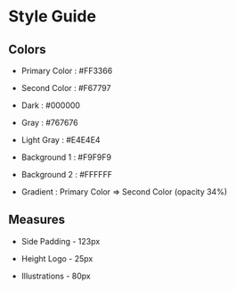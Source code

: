 # Style Guide
## Colors
- Primary Color : #FF3366

- Second Color : #F67797

- Dark : #000000

- Gray : #767676

- Light Gray : #E4E4E4

- Background 1 : #F9F9F9

- Background 2 : #FFFFFF

- Gradient : Primary Color => Second Color (opacity 34%)

## Measures

- Side Padding - 123px

- Height Logo - 25px

- Illustrations - 80px